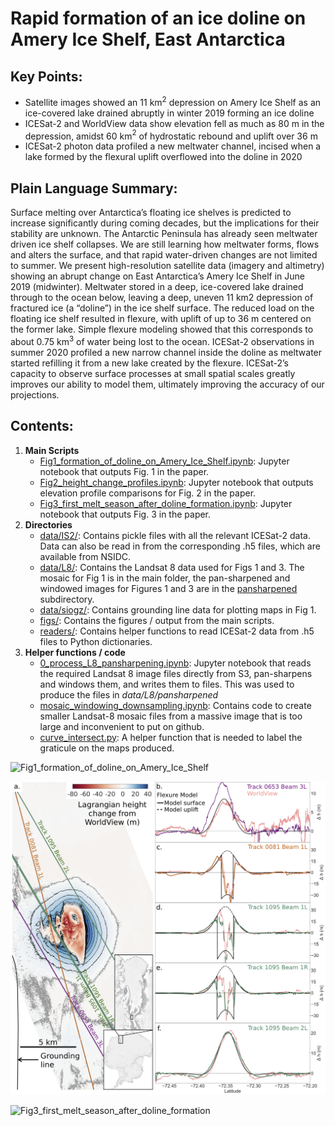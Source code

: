 # Rapid formation of an ice doline on Amery Ice Shelf, East Antarctica

## Key Points:
- Satellite images showed an 11 km$^2$ depression on Amery Ice Shelf as an ice-covered lake drained abruptly in winter 2019 forming an ice doline
- ICESat-2 and WorldView data show elevation fell as much as 80 m in the depression, amidst 60 km$^2$ of hydrostatic rebound and uplift over 36 m
- ICESat-2 photon data profiled a new meltwater channel, incised when a lake formed by the flexural uplift overflowed into the doline in 2020


## Plain Language Summary:

Surface melting over Antarctica’s floating ice shelves is predicted to increase significantly during coming decades, but the implications for their stability are unknown. The Antarctic Peninsula has already seen meltwater driven ice shelf collapses. We are still learning how meltwater forms, flows and alters the surface, and that rapid water-driven changes are not limited to summer. We present high-resolution satellite data (imagery and altimetry) showing an abrupt change on East Antarctica’s Amery Ice Shelf in June 2019 (midwinter). Meltwater stored in a deep, ice-covered lake drained through to the ocean below, leaving a deep, uneven 11 km2 depression of fractured ice (a “doline”) in the ice shelf surface. The reduced load on the floating ice shelf resulted in flexure, with uplift of up to 36 m centered on the former lake. Simple flexure modeling showed that this corresponds to about 0.75 km$^3$ of water being lost to the ocean. ICESat-2 observations in summer 2020 profiled a new narrow channel inside the doline as meltwater started refilling it from a new lake created by the flexure. ICESat-2’s capacity to observe surface processes at small spatial scales greatly improves our ability to model them, ultimately improving the accuracy of our projections.

## Contents:
1. **Main Scripts**
    - [Fig1_formation_of_doline_on_Amery_Ice_Shelf.ipynb](/Fig1_formation_of_doline_on_Amery_Ice_Shelf.ipynb): Jupyter notebook that outputs Fig. 1 in the paper. 
    - [Fig2_height_change_profiles.ipynb](/Fig2_height_change_profiles.ipynb): Jupyter notebook that outputs elevation profile comparisons for Fig. 2 in the paper.
    - [Fig3_first_melt_season_after_doline_formation.ipynb](/Fig3_first_melt_season_after_doline_formation.ipynb): Jupyter notebook that outputs Fig. 3 in the paper. 
2. **Directories**
    - [data/IS2/](/data/IS2/): Contains pickle files with all the relevant ICESat-2 data. Data can also be read in from the corresponding .h5 files, which are available from NSIDC.
    - [data/L8/](/data/L8/): Contains the Landsat 8 data used for Figs 1 and 3. The mosaic for Fig 1 is in the main folder, the pan-sharpened and windowed images for Figures 1 and 3 are in the [pansharpened](/data/L8/pansharpened/) subdirectory.
    - [data/siogz/](/data/siogz/): Contains grounding line data for plotting maps in Fig 1.
    - [figs/](/figs/): Contains the figures / output from the main scripts.
    - [readers/](/readers/): Contains helper functions to read ICESat-2 data from .h5 files to Python dictionaries. 
3. **Helper functions / code**
    - [0_process_L8_pansharpening.ipynb](/0_process_L8_pansharpening.ipynb): Jupyter notebook that reads the required Landsat 8 image files directly from S3, pan-sharpens and windows them, and writes them to files. This was used to produce the files in *data/L8/pansharpened*
    - [mosaic_windowing_downsampling.ipynb](/mosaic_windowing_downsampling.ipynb): Contains code to create smaller Landsat-8 mosaic files from a massive image that is too large and inconvenient to put on github.
    - [curve_intersect.py](/curve_intersect.py): A helper function that is needed to label the graticule on the maps produced.

![Fig1_formation_of_doline_on_Amery_Ice_Shelf](figs/Fig1_formation_of_doline_on_Amery_Ice_Shelf_revised.jpg)

![Fig2_DEM differencing and elevation profile comparison](figs/figure_2.png)

![Fig3_first_melt_season_after_doline_formation](figs/Fig3_first_melt_season_after_doline_formation_revised.jpg) 
